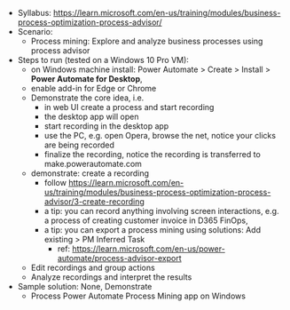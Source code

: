 - Syllabus: https://learn.microsoft.com/en-us/training/modules/business-process-optimization-process-advisor/
- Scenario:
    - Process mining: Explore and analyze business processes using process advisor
- Steps to run (tested on a Windows 10 Pro VM):
    - on Windows machine install: Power Automate > Create > Install > **Power Automate for Desktop**,
    - enable add-in for Edge or Chrome
    - Demonstrate the core idea, i.e.
        - in web UI create a process and start recording
        - the desktop app will open
        - start recording in the desktop app
        - use the PC, e.g. open Opera, browse the net, notice your clicks are being recorded
        - finalize the recording, notice the recording is transferred to make.powerautomate.com
    - demonstrate: create a recording
        - follow https://learn.microsoft.com/en-us/training/modules/business-process-optimization-process-advisor/3-create-recording
        - a tip: you can record anything involving screen interactions, e.g. a process of creating customer invoice in D365 FinOps,
        - a tip: you can export a process mining using solutions: Add existing > PM Inferred Task
            - ref: https://learn.microsoft.com/en-us/power-automate/process-advisor-export
    - Edit recordings and group actions
    - Analyze recordings and interpret the results
- Sample solution: None, Demonstrate
    - Process Power Automate Process Mining app on Windows